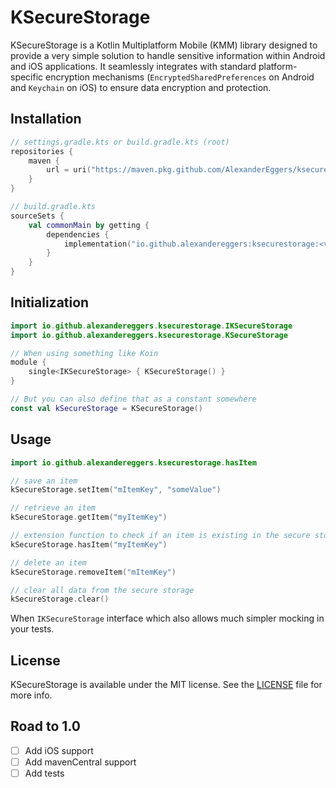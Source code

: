 # KSecureStorage

KSecureStorage is a Kotlin Multiplatform Mobile (KMM) library designed to provide a very simple solution to handle sensitive information within Android and iOS applications. 
It seamlessly integrates with standard platform-specific encryption mechanisms (`EncryptedSharedPreferences` on Android and `Keychain` on iOS) to ensure data encryption and protection.

## Installation

```kotlin
// settings.gradle.kts or build.gradle.kts (root)
repositories {
    maven {
        url = uri("https://maven.pkg.github.com/AlexanderEggers/ksecurestorage")
    }
}

// build.gradle.kts
sourceSets {
    val commonMain by getting {
        dependencies {
            implementation("io.github.alexandereggers:ksecurestorage:<version>")
        }
    }
}
```

## Initialization

```kotlin
import io.github.alexandereggers.ksecurestorage.IKSecureStorage
import io.github.alexandereggers.ksecurestorage.KSecureStorage

// When using something like Koin
module {
    single<IKSecureStorage> { KSecureStorage() }
}

// But you can also define that as a constant somewhere
const val kSecureStorage = KSecureStorage()
```

## Usage

```kotlin
import io.github.alexandereggers.ksecurestorage.hasItem

// save an item
kSecureStorage.setItem("mItemKey", "someValue")

// retrieve an item
kSecureStorage.getItem("myItemKey")

// extension function to check if an item is existing in the secure storage
kSecureStorage.hasItem("myItemKey")

// delete an item
kSecureStorage.removeItem("mItemKey")

// clear all data from the secure storage
kSecureStorage.clear()
```

When `IKSecureStorage` interface which also allows much simpler mocking in your tests.

## License

KSecureStorage is available under the MIT license. See the [LICENSE](https://github.com/AlexanderEggers/ksecurestorage/blob/main/LICENSE) file for more info.

## Road to 1.0
- [ ] Add iOS support
- [ ] Add mavenCentral support
- [ ] Add tests
